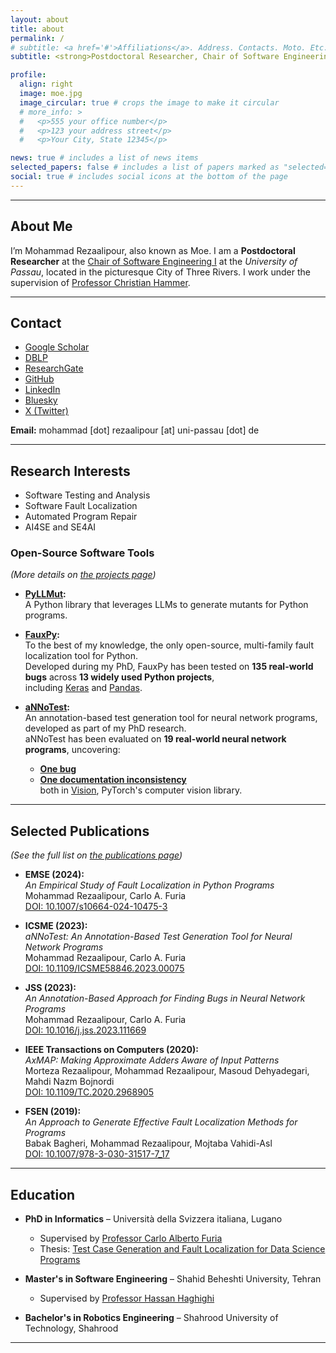 ```yaml
---
layout: about
title: about
permalink: /
# subtitle: <a href='#'>Affiliations</a>. Address. Contacts. Moto. Etc.
subtitle: <strong>Postdoctoral Researcher, Chair of Software Engineering I, University of Passau</strong>

profile:
  align: right
  image: moe.jpg
  image_circular: true # crops the image to make it circular
  # more_info: >
  #   <p>555 your office number</p>
  #   <p>123 your address street</p>
  #   <p>Your City, State 12345</p>

news: true # includes a list of news items
selected_papers: false # includes a list of papers marked as "selected={true}"
social: true # includes social icons at the bottom of the page
---
```


---

## About Me

I’m Mohammad Rezaalipour, also known as Moe.
I am a **Postdoctoral Researcher** at the
[Chair of Software Engineering I](https://www.fim.uni-passau.de/software-engineering-i/lehrstuhlteam)
at the *University of Passau*, located in the picturesque City of Three Rivers.
I work under the supervision of
[Professor Christian Hammer](https://www.fim.uni-passau.de/software-engineering-i/lehrstuhlteam/lehrstuhlinhaber?config_id=a8d16e612076595e5b55aa227262539d&group_id=&module=TemplatePersondetails&range_id=d33789fe6848842635609cb3c3a3ff66&target=289537&username=hammer50&cHash=55277529dcf6fec1edb321830f19affd).

---

## Contact

- [Google Scholar](https://scholar.google.com/citations?user=CuQ9I_YAAAAJ)  
- [DBLP](https://dblp.org/search/publ?q=Mohammad+Rezaalipour)  
- [ResearchGate](https://www.researchgate.net/profile/Mohammad-Rezaalipour-2)  
- [GitHub](https://github.com/mohrez86)  
- [LinkedIn](https://www.linkedin.com/in/m-rezaalipour)  
- [Bluesky](https://bsky.app/profile/mohrez25.bsky.social)  
- [X (Twitter)](https://twitter.com/mohrez2019)  

**Email:** mohammad [dot] rezaalipour [at] uni-passau [dot] de

---

## Research Interests

- Software Testing and Analysis
- Software Fault Localization
- Automated Program Repair
- AI4SE and SE4AI
  
### Open-Source Software Tools  
*(More details on [the projects page](../projects))*

- **[PyLLMut](../projects#project-pyllmut):**  
  A Python library that leverages LLMs to generate mutants for Python programs. 

- **[FauxPy](../projects#project-fauxpy):**  
  To the best of my knowledge, the only open-source, multi-family fault localization tool for Python.  
  Developed during my PhD, FauxPy has been tested on **135 real-world bugs** across **13 widely used Python projects**,  
  including [Keras](https://github.com/keras-team/keras) and [Pandas](https://github.com/pandas-dev/pandas).  

- **[aNNoTest](../projects#project-annotest):**  
  An annotation-based test generation tool for neural network programs, developed as part of my PhD research.  
  aNNoTest has been evaluated on **19 real-world neural network programs**, uncovering:  
  - **[One bug](https://github.com/pytorch/vision/issues/5209)**  
  - **[One documentation inconsistency](https://github.com/pytorch/vision/issues/6607)**  
  both in [Vision](https://github.com/pytorch/vision), PyTorch's computer vision library.  

---

## Selected Publications

*(See the full list on [the publications page](../publications))*

- **EMSE (2024):**  
  *An Empirical Study of Fault Localization in Python Programs*  
  Mohammad Rezaalipour, Carlo A. Furia  
  [DOI: 10.1007/s10664-024-10475-3](https://doi.org/10.1007/s10664-024-10475-3)  

- **ICSME (2023):**  
  *aNNoTest: An Annotation-Based Test Generation Tool for Neural Network Programs*  
  Mohammad Rezaalipour, Carlo A. Furia  
  [DOI: 10.1109/ICSME58846.2023.00075](https://doi.org/10.1109/ICSME58846.2023.00075)  

- **JSS (2023):**  
  *An Annotation-Based Approach for Finding Bugs in Neural Network Programs*  
  Mohammad Rezaalipour, Carlo A. Furia  
  [DOI: 10.1016/j.jss.2023.111669](https://doi.org/10.1016/j.jss.2023.111669)  

- **IEEE Transactions on Computers (2020):**  
  *AxMAP: Making Approximate Adders Aware of Input Patterns*  
  Morteza Rezaalipour, Mohammad Rezaalipour, Masoud Dehyadegari, Mahdi Nazm Bojnordi  
  [DOI: 10.1109/TC.2020.2968905](https://doi.org/10.1109/TC.2020.2968905)  

- **FSEN (2019):**  
  *An Approach to Generate Effective Fault Localization Methods for Programs*  
  Babak Bagheri, Mohammad Rezaalipour, Mojtaba Vahidi-Asl  
  [DOI: 10.1007/978-3-030-31517-7_17](https://doi.org/10.1007/978-3-030-31517-7_17)

---

## Education

- **PhD in Informatics** – Università della Svizzera italiana, Lugano
  - Supervised by [Professor Carlo Alberto Furia](https://bugcounting.net/)
  - Thesis: [Test Case Generation and Fault Localization for Data Science Programs](../publications#test-case-generation-and-fault-localization-for-data-science-programs)

- **Master's in Software Engineering** – Shahid Beheshti University, Tehran
  - Supervised by [Professor Hassan Haghighi](https://facultymembers.sbu.ac.ir/haghighi/)

- **Bachelor's in Robotics Engineering** – Shahrood University of Technology, Shahrood

---

